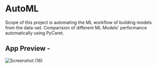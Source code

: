 # AutoML
Scope of this project is  automating the ML workflow of building models from the data-set. Comparision of different ML Models' performance automatically using PyCaret.

## App Preview - 
![Screenshot (16)](https://user-images.githubusercontent.com/86947956/204533377-91763d59-61cf-4b52-994d-c45d50cecdcf.png)
